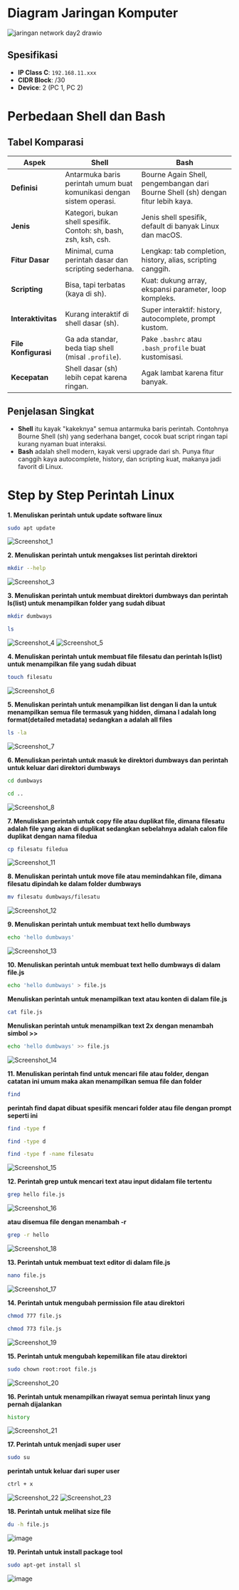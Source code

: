 # Diagram Jaringan Komputer
![jaringan network day2 drawio](https://github.com/user-attachments/assets/884f7c5f-ab22-4a2e-835c-92250902ba41)

## Spesifikasi
- **IP Class C**: `192.168.11.xxx`
- **CIDR Block**: /30
- **Device**: 2 (PC 1, PC 2)

# Perbedaan Shell dan Bash
## Tabel Komparasi

| Aspek                | Shell                                                                 | Bash                                                                 |
|----------------------|----------------------------------------------------------------------|----------------------------------------------------------------------|
| **Definisi**         | Antarmuka baris perintah umum buat komunikasi dengan sistem operasi. | Bourne Again Shell, pengembangan dari Bourne Shell (sh) dengan fitur lebih kaya. |
| **Jenis**            | Kategori, bukan shell spesifik. Contoh: sh, bash, zsh, ksh, csh.     | Jenis shell spesifik, default di banyak Linux dan macOS.             |
| **Fitur Dasar**      | Minimal, cuma perintah dasar dan scripting sederhana.                | Lengkap: tab completion, history, alias, scripting canggih.          |
| **Scripting**        | Bisa, tapi terbatas (kaya di sh).                                   | Kuat: dukung array, ekspansi parameter, loop kompleks.               |
| **Interaktivitas**   | Kurang interaktif di shell dasar (sh).                              | Super interaktif: history, autocomplete, prompt kustom.              |
| **File Konfigurasi** | Ga ada standar, beda tiap shell (misal `.profile`).                 | Pake `.bashrc` atau `.bash_profile` buat kustomisasi.                |
| **Kecepatan**        | Shell dasar (sh) lebih cepat karena ringan.                         | Agak lambat karena fitur banyak.                                     |


## Penjelasan Singkat
- **Shell** itu kayak "kakeknya" semua antarmuka baris perintah. Contohnya Bourne Shell (sh) yang sederhana banget, cocok buat script ringan tapi kurang nyaman buat interaksi.
- **Bash** adalah shell modern, kayak versi upgrade dari sh. Punya fitur canggih kaya autocomplete, history, dan scripting kuat, makanya jadi favorit di Linux.















# Step by Step Perintah Linux
**1. Menuliskan perintah untuk update software linux**
```bash
sudo apt update
```
![Screenshot_1](https://github.com/user-attachments/assets/97a5d042-e10a-4d91-ac99-dbce51ead031)

**2. Menuliskan perintah untuk mengakses list perintah direktori**
```bash
mkdir --help
```
![Screenshot_3](https://github.com/user-attachments/assets/f2af1d7c-c584-44ff-93a6-c11a5fe7fe8e)

**3. Menuliskan perintah untuk membuat direktori dumbways dan perintah ls(list) untuk menampilkan folder yang sudah dibuat**
```bash
mkdir dumbways
```
```bash
ls
```
![Screenshot_4](https://github.com/user-attachments/assets/32f62a44-ee99-42d6-a4ed-882f5c259ed2)
![Screenshot_5](https://github.com/user-attachments/assets/0efa6eb0-b7cf-40e9-b096-aadc5af2c302)

**4. Menuliskan perintah untuk membuat file filesatu dan perintah ls(list) untuk menampilkan file yang sudah dibuat**
```bash
touch filesatu
```
![Screenshot_6](https://github.com/user-attachments/assets/c71f7c08-06f5-48a1-9d82-957a1cf78daf)

**5. Menuliskan perintah untuk menampilkan list dengan li dan la untuk menampilkan semua file termasuk yang hidden, dimana l adalah long format(detailed metadata) sedangkan a adalah all files**
```bash
ls -la
```
![Screenshot_7](https://github.com/user-attachments/assets/9a8d1337-3c71-4170-82e9-3cee7f1d2405)

**6. Menuliskan perintah untuk masuk ke direktori dumbways dan perintah untuk keluar dari direktori dumbways**
```bash
cd dumbways
```
```bash
cd ..
```
![Screenshot_8](https://github.com/user-attachments/assets/cebb0468-6c8c-4a5d-9b8e-d9d3d8ce33cc)

**7. Menuliskan perintah untuk copy file atau duplikat file, dimana filesatu adalah file yang akan di duplikat sedangkan sebelahnya adalah calon file duplikat dengan nama filedua**
```bash
cp filesatu filedua
```
![Screenshot_11](https://github.com/user-attachments/assets/ddb381ac-8bce-4d3e-82e6-a1c179581a89)

**8. Menuliskan perintah untuk move file atau memindahkan file, dimana filesatu dipindah ke dalam folder dumbways**
```bash
mv filesatu dumbways/filesatu
```
![Screenshot_12](https://github.com/user-attachments/assets/d2f9308a-9a9d-40c0-9184-db4a38f62c61)

**9. Menuliskan perintah untuk membuat text hello dumbways**
```bash
echo 'hello dumbways'
```
![Screenshot_13](https://github.com/user-attachments/assets/49440106-2acd-44ee-847e-acfdc6af3ce8)

**10. Menuliskan perintah untuk membuat text hello dumbways di dalam file.js**
```bash
echo 'hello dumbways' > file.js
```
**Menuliskan perintah untuk menampilkan text atau konten di dalam file.js**
```bash
cat file.js
```
**Menuliskan perintah untuk menampilkan text 2x dengan menambah simbol >>**
```bash
echo 'hello dumbways' >> file.js
```
![Screenshot_14](https://github.com/user-attachments/assets/ba519cb2-4e85-4cba-b348-afb677be9e7d)

**11. Menuliskan perintah find untuk mencari file atau folder, dengan catatan ini umum maka akan menampilkan semua file dan folder**
```bash
find
```
**perintah find dapat dibuat spesifik mencari folder atau file dengan prompt seperti ini**
```bash
find -type f
```
```bash
find -type d
```
```bash
find -type f -name filesatu
```
![Screenshot_15](https://github.com/user-attachments/assets/823637b9-7ccc-4b31-badd-d100a3bceadf)

**12. Perintah grep untuk mencari text atau input didalam file tertentu**
```bash
grep hello file.js
```
![Screenshot_16](https://github.com/user-attachments/assets/e6eff396-ea5e-400b-a848-b43034b17d2e)

**atau disemua file dengan menambah -r**
```bash
grep -r hello
```
![Screenshot_18](https://github.com/user-attachments/assets/d5b1ff87-54e1-4a5c-a4a1-898ff1d69bb2)


**13. Perintah untuk membuat text editor di dalam file.js**
```bash
nano file.js
```
![Screenshot_17](https://github.com/user-attachments/assets/34a32834-a331-4bb9-966e-474520a058ed)

**14. Perintah untuk mengubah permission file atau direktori**
```bash
chmod 777 file.js
```
```bash
chmod 773 file.js
```
![Screenshot_19](https://github.com/user-attachments/assets/422eb900-2ee1-40e6-aa78-8a383c6593da)

**15. Perintah untuk mengubah kepemilikan file atau direktori**
```bash
sudo chown root:root file.js
```
![Screenshot_20](https://github.com/user-attachments/assets/4cac9d81-d9c9-4c81-8653-44be358f91e7)

**16. Perintah untuk menampilkan riwayat semua perintah linux yang pernah dijalankan**
```bash
history
```
![Screenshot_21](https://github.com/user-attachments/assets/74328c72-550d-4b2f-b35c-6fc49b64a644)

**17. Perintah untuk menjadi super user**
```bash
sudo su
```
**perintah untuk keluar dari super user**
```bash
ctrl + x
```
![Screenshot_22](https://github.com/user-attachments/assets/d314083b-2730-421c-88b6-aaf61d1353b1)
![Screenshot_23](https://github.com/user-attachments/assets/789ac1a5-a5ce-4575-9ef3-c276afd367d1)

**18. Perintah untuk melihat size file**
```bash
du -h file.js
```
![image](https://github.com/user-attachments/assets/d8912dd1-a55a-4a15-9486-87411f70d3cb)

**19. Perintah untuk install package tool**
```bash
sudo apt-get install sl
```
![image](https://github.com/user-attachments/assets/781245b3-924f-4f83-af90-b239c3998fbc)

